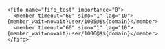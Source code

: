     <fifo name="fifo_test" importance="0">
      <member timeout="60" simo="1" lag="10">{member_wait=nowait}user/1005@$${domain}</member>
      <member timeout="60" simo="1" lag="10">{member_wait=nowait}user/1006@$${domain}</member>
    </fifo>